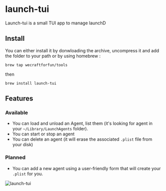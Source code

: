 # launch-tui

Launch-tui is a small TUI app to manage launchD

## Install

You can either install it by donwloading the archive, uncompress it and add the folder to your path or by using homebrew :

`brew tap wecraftforfun/tools`

then

`brew install launch-tui`

## Features

### Available

- You can load and unload an Agent, list them (it's looking for agent in your `~/Library/LaunchAgents` folder).
- You can start or stop an agent
- You can delete an agent (it will erase the associated `.plist` file from your disk)

### Planned

- You can add a new agent using a user-friendly form that will create your `.plist` for you.

![launch-tui](https://s7.gifyu.com/images/launch-tui983a665fb166e1c7.gif)
